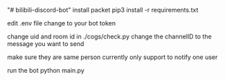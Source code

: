 "# bilibili-discord-bot" 
install packet
pip3 install -r requirements.txt

edit .env file
change to your bot token

change uid and room id in ./cogs/check.py
change the channelID to the message you want to send

make sure they are same person
currently only support to notify one user

run the bot
python main.py
